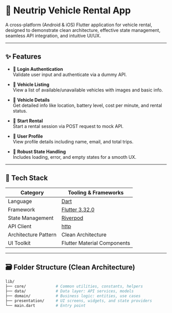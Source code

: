 # 🚗 Neutrip Vehicle Rental App

A cross-platform (Android & iOS) Flutter application for vehicle rental, designed to demonstrate clean architecture, effective state management, seamless API integration, and intuitive UI/UX.

---

## ✨ Features

- 🔐 **Login Authentication**  
  Validate user input and authenticate via a dummy API.

- 🚙 **Vehicle Listing**  
  View a list of available/unavailable vehicles with images and basic info.

- 📍 **Vehicle Details**  
  Get detailed info like location, battery level, cost per minute, and rental status.

- 🚀 **Start Rental**  
  Start a rental session via POST request to mock API.

- 👤 **User Profile**  
  View profile details including name, email, and total trips.

- 🔁 **Robust State Handling**  
  Includes loading, error, and empty states for a smooth UX.

---

## 🧰 Tech Stack

| Category              | Tooling & Frameworks                       |
|-----------------------|--------------------------------------------|
| Language              | [Dart](https://dart.dev)                   |
| Framework             | [Flutter 3.32.0](https://flutter.dev)      |
| State Management      | [Riverpod](https://riverpod.dev)           |
| API Client            | [http](https://pub.dev/packages/http)      |
| Architecture Pattern  | Clean Architecture                         |
| UI Toolkit            | Flutter Material Components                |

---

## 🗃️ Folder Structure (Clean Architecture)

```bash
lib/
├── core/             # Common utilities, constants, helpers
├── data/             # Data layer: API services, models
├── domain/           # Business logic: entities, use cases
├── presentation/     # UI screens, widgets, and state providers
└── main.dart         # Entry point
